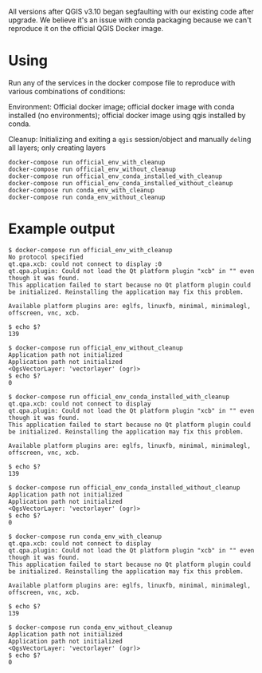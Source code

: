 All versions after QGIS v3.10 began segfaulting with our existing code after
upgrade. We believe it's an issue with conda packaging because we can't
reproduce it on the official QGIS Docker image.


# Using

Run any of the services in the docker compose file to reproduce with various
combinations of conditions:

Environment: Official docker image; official docker image with conda installed (no environments); official docker image using qgis installed by conda.

Cleanup: Initializing and exiting a `qgis` session/object and manually `del`ing all layers; only creating layers

```
docker-compose run official_env_with_cleanup
docker-compose run official_env_without_cleanup
docker-compose run official_env_conda_installed_with_cleanup
docker-compose run official_env_conda_installed_without_cleanup
docker-compose run conda_env_with_cleanup
docker-compose run conda_env_without_cleanup
```

# Example output

```
$ docker-compose run official_env_with_cleanup
No protocol specified
qt.qpa.xcb: could not connect to display :0
qt.qpa.plugin: Could not load the Qt platform plugin "xcb" in "" even though it was found.
This application failed to start because no Qt platform plugin could be initialized. Reinstalling the application may fix this problem.

Available platform plugins are: eglfs, linuxfb, minimal, minimalegl, offscreen, vnc, xcb.

$ echo $?
139
```

```
$ docker-compose run official_env_without_cleanup
Application path not initialized
Application path not initialized
<QgsVectorLayer: 'vectorlayer' (ogr)>
$ echo $?
0
```

```
$ docker-compose run official_env_conda_installed_with_cleanup
qt.qpa.xcb: could not connect to display
qt.qpa.plugin: Could not load the Qt platform plugin "xcb" in "" even though it was found.
This application failed to start because no Qt platform plugin could be initialized. Reinstalling the application may fix this problem.

Available platform plugins are: eglfs, linuxfb, minimal, minimalegl, offscreen, vnc, xcb.

$ echo $?
139
```

```
$ docker-compose run official_env_conda_installed_without_cleanup
Application path not initialized
Application path not initialized
<QgsVectorLayer: 'vectorlayer' (ogr)>
$ echo $?
0
```

```
$ docker-compose run conda_env_with_cleanup
qt.qpa.xcb: could not connect to display
qt.qpa.plugin: Could not load the Qt platform plugin "xcb" in "" even though it was found.
This application failed to start because no Qt platform plugin could be initialized. Reinstalling the application may fix this problem.

Available platform plugins are: eglfs, linuxfb, minimal, minimalegl, offscreen, vnc, xcb.

$ echo $?
139
```

```
$ docker-compose run conda_env_without_cleanup
Application path not initialized
Application path not initialized
<QgsVectorLayer: 'vectorlayer' (ogr)>
$ echo $?
0
```
